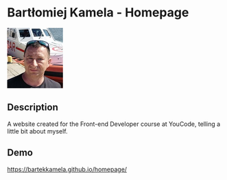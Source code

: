 # Bartłomiej Kamela - Homepage

![Bartek](images/photo_small.jpg)

## Description

A website created for the Front-end Developer course at YouCode, telling a little bit about myself.

## Demo

https://bartekkamela.github.io/homepage/

